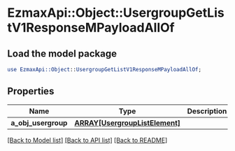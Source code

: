 # EzmaxApi::Object::UsergroupGetListV1ResponseMPayloadAllOf

## Load the model package
```perl
use EzmaxApi::Object::UsergroupGetListV1ResponseMPayloadAllOf;
```

## Properties
Name | Type | Description | Notes
------------ | ------------- | ------------- | -------------
**a_obj_usergroup** | [**ARRAY[UsergroupListElement]**](UsergroupListElement.md) |  | 

[[Back to Model list]](../README.md#documentation-for-models) [[Back to API list]](../README.md#documentation-for-api-endpoints) [[Back to README]](../README.md)



